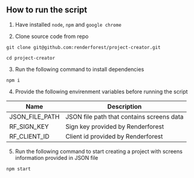 ## How to run the script

1. Have installed `node`, `npm` and `google chrome`

2. Clone source code from repo

```
git clone git@github.com:renderforest/project-creator.git

cd project-creator
```

3. Run the following command to install dependencies

```
npm i
```

4. Provide the following envirenment variables before running the script

| Name               | Description                               |
|--------------------|-------------------------------------------|
| JSON_FILE_PATH     | JSON file path that contains screens data |
| RF_SIGN_KEY        | Sign key provided by Renderforest         |
| RF_CLIENT_ID       | Client id provided by Renderforest        |

5. Run the following command to start creating a project with screens information provided in JSON file

```
npm start
```